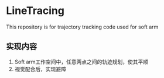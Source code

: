 # LineTracing
This repository is for trajectory tracking code used for soft arm

## 实现内容
1. Soft arm工作空间中，任意两点之间的轨迹规划，使其平顺
2. 视觉配合后，实现避障
